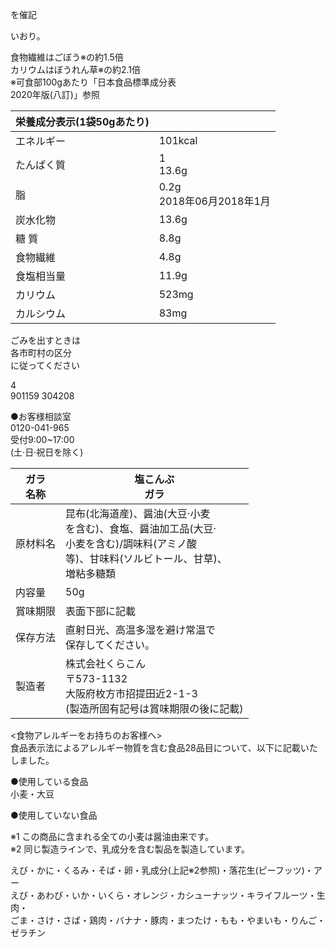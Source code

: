 を催記

いおり。

食物繊維はごぼう※の約1.5倍<br>カリウムはぼうれん草※の約2.1倍<br>※可食部100gあたり「日本食品標準成分表<br>2020年版\(八訂\)」参照

|栄養成分表示\(1袋50gあたり\)||
|-|-|
|エネルギー|101kcal|
|たんぱく質|1<br>13.6g|
|脂 |0.2g<br>2018年06月2018年1月|
|炭水化物|13.6g|
|糖 質|8.8g|
|食物繊維|4.8g|
|食塩相当量|11.9g|
|カリウム|523mg|
|カルシウム|83mg|

ごみを出すときは<br>各市町村の区分<br>に従ってください

4<br>901159 304208

●お客様相談室<br>0120\-041\-965<br>受付9:00\~17:00<br>\(土·日·祝日を除く\)

|ガラ<br>名称|塩こんぶ<br>ガラ|
|-|-|
|原材料名|昆布\(北海道産\)、醤油\(大豆·小麦<br>を含む\)、食塩、醤油加工品\(大豆·<br>小麦を含む\)/調味料\(アミノ酸<br>等\)、甘味料\(ソルビトール、甘草\)、<br>増粘多糖類|
|内容量|50g|
|賞味期限|表面下部に記載|
|保存方法|直射日光、高温多湿を避け常温で<br>保存してください。|
|製造者|株式会社くらこん<br>〒573\-1132<br>大阪府枚方市招提田近2\-1\-3<br>\(製造所固有記号は賞味期限の後に記載\)|

<食物アレルギーをお持ちのお客様へ><br>食品表示法によるアレルギー物質を含む食品28品目について、以下に記載いたしました。

●使用している食品<br>小麦・大豆

●使用していない食品

※1 この商品に含まれる全ての小麦は醤油由来です。<br>※2 同じ製造ラインで、乳成分を含む製品を製造しています。

えび・かに・くるみ・そば・卵・乳成分\(上記※2参照\)・落花生\(ピーフッツ\)・アー<br>えび・あわび・いか・いくら・オレンジ・カシューナッツ・キライフルーツ・生肉・<br>ごま・さけ・さば・鶏肉・バナナ・豚肉・まつたけ・もも・やまいも・りんご・ゼラチン
